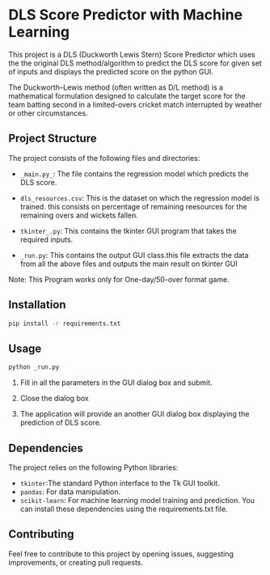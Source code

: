# DLS Score Predictor with Machine Learning

This project is a DLS (Duckworth Lewis Stern) Score Predictor which uses the the original DLS method/algorithm to predict the DLS score for given set of inputs and displays the predicted score on the python GUI.

The Duckworth–Lewis method (often written as D/L method) is a mathematical formulation designed to calculate the target score for the team batting second in a limited-overs cricket match interrupted by weather or other circumstances.

## Project Structure

The project consists of the following files and directories:

- `_main.py_`: The file contains the regression model which predicts the DLS score.
    
- `dls_resources.csv`: This is the dataset on which the regression model is trained. this consists on percentage of remaining reesources for the remaining overs and wickets fallen. 
- `tkinter_.py`: This contains the tkinter GUI program that takes the required inputs.
- `_run.py`: This contains the output GUI class.this file extracts the data from all the above files and outputs the main result on tkinter GUI

Note: This Program works only for One-day/50-over format game.


## Installation

```bash
pip install -r requirements.txt
```

## Usage

```bash
python _run.py
```

1. Fill in all the parameters in the GUI dialog box and submit.
2. Close the dialog box

3. The application will provide an another GUI dialog box displaying the prediction of DLS score. 



## Dependencies

The project relies on the following Python libraries:

- `tkinter`:The standard Python interface to the Tk GUI toolkit.
- `pandas`: For data manipulation.
- `scikit-learn`: For machine learning model training and prediction.
You can install these dependencies using the requirements.txt file.

## Contributing

Feel free to contribute to this project by opening issues, suggesting improvements, or creating pull requests.